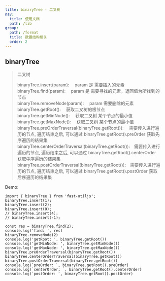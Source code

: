 ```yaml
---
title: binaryTree - 二叉树
nav:
  title: 使用文档
  path: /lib
group:
  path: /format
  title: 数据结构相关
  order: 2
---
```


## binaryTree

> 二叉树
>
> binaryTree.insert(param):&emsp; param 是 需要插入的元素    <br>
> binaryTree.find(param):&emsp; param 是 需要寻找的元素，返回值为所找到的节点   <br>
> binaryTree.removeNode(param):&emsp; param 需要删除的元素   <br>
> binaryTree.getRoot():&emsp; 获取二叉树的根节点  <br>
> binaryTree.getMinNode():&emsp; 获取二叉树 某个节点的最小值  <br>
> binaryTree.getMaxNode():&emsp; 获取二叉树 某个节点的最小值  <br>
> binaryTree.preOrderTraversal(binaryTree.getRoot()):&emsp; 需要传入进行遍历的节点,  遍历结束之后, 可以通过  binaryTree.getRoot().preOrder  获取先序遍历的结果集  <br>
> binaryTree.centerOrderTraversal(binaryTree.getRoot()):&emsp;需要传入进行遍历的节点, 遍历结束之后, 可以通过  binaryTree.getRoot().centerOrder  获取中序遍历的结果集 <br>
> binaryTree.postOrderTraversal(binaryTree.getRoot()):&emsp;需要传入进行遍历的节点, 遍历结束之后, 可以通过  binaryTree.getRoot().postOrder 获取后序遍历的结果集  <br>

Demo:

```tsx | pure
import { binaryTree } from 'fast-utiljs';
binaryTree.insert(1);
binaryTree.insert(2);
binaryTree.insert(0);
// binaryTree.insert(4);
// binaryTree.insert(-1);

const res = binaryTree.find(2);
console.log('find: ', res)
binaryTree.removeNode(2)
console.log('getRoot: ', binaryTree.getRoot())
console.log('getMinNode: ', binaryTree.getMinNode())
console.log('getMaxNode: ', binaryTree.getMaxNode())
binaryTree.preOrderTraversal(binaryTree.getRoot())
binaryTree.centerOrderTraversal(binaryTree.getRoot())
binaryTree.postOrderTraversal(binaryTree.getRoot())
console.log(`preOrder: `, binaryTree.getRoot().preOrder)
console.log(`centerOrder: `, binaryTree.getRoot().centerOrder)
console.log(`postOrder: `, binaryTree.getRoot().postOrder)

```
